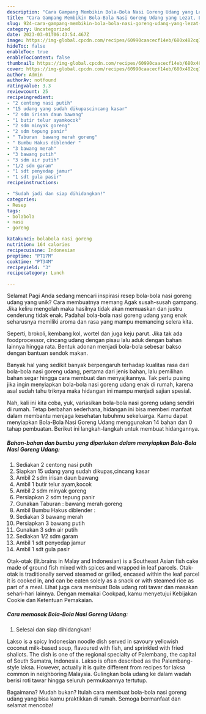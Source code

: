 ```yaml
---
description: "Cara Gampang Membikin Bola-Bola Nasi Goreng Udang yang Lezat, Lezat"
title: "Cara Gampang Membikin Bola-Bola Nasi Goreng Udang yang Lezat, Lezat"
slug: 924-cara-gampang-membikin-bola-bola-nasi-goreng-udang-yang-lezat-lezat
category: Uncategorized
date: 2023-03-01T06:43:54.467Z
image: https://img-global.cpcdn.com/recipes/60990caacecf14eb/680x482cq70/bola-bola-nasi-goreng-udang-foto-resep-utama.jpg
hideToc: false
enableToc: true
enableTocContent: false
thumbnail: https://img-global.cpcdn.com/recipes/60990caacecf14eb/680x482cq70/bola-bola-nasi-goreng-udang-foto-resep-utama.jpg
cover: https://img-global.cpcdn.com/recipes/60990caacecf14eb/680x482cq70/bola-bola-nasi-goreng-udang-foto-resep-utama.jpg
author: Admin
authorAv: notfound
ratingvalue: 3.3
reviewcount: 25
recipeingredient:
- "2 centong nasi putih"
- "15 udang yang sudah dikupascincang kasar"
- "2 sdm irisan daun bawang"
- "1 butir telur ayamkocok"
- "2 sdm minyak goreng"
- "2 sdm tepung panir"
- " Taburan  bawang merah goreng"
- " Bumbu Hakus diblender "
- "3 bawang merah"
- "3 bawang putih"
- "3 sdm air putih"
- "1/2 sdm garam"
- "1 sdt penyedap jamur"
- "1 sdt gula pasir"
recipeinstructions:

- "Sudah jadi dan siap dihidangkan!"
categories:
- Resep
tags:
- bolabola
- nasi
- goreng

katakunci: bolabola nasi goreng 
nutrition: 164 calories
recipecuisine: Indonesian
preptime: "PT17M"
cooktime: "PT34M"
recipeyield: "3"
recipecategory: Lunch

---
```



Selamat Pagi Anda sedang mencari inspirasi resep bola-bola nasi goreng udang yang unik? Cara membuatnya memang Agak susah-susah gampang. Jika keliru mengolah maka hasilnya tidak akan memuaskan dan justru cenderung tidak enak. Padahal bola-bola nasi goreng udang yang enak seharusnya memiliki aroma dan rasa yang mampu memancing selera kita.


Seperti, brokoli, kembang kol, wortel dan juga keju parut. Jika tak ada foodprocessor, cincang udang dengan pisau lalu aduk dengan bahan lainnya hingga rata. Bentuk adonan menjadi bola-bola sebesar bakso dengan bantuan sendok makan.

Banyak hal yang sedikit banyak berpengaruh terhadap kualitas rasa dari bola-bola nasi goreng udang, pertama dari jenis bahan, lalu pemilihan bahan segar hingga cara membuat dan menyajikannya. Tak perlu pusing jika ingin menyiapkan bola-bola nasi goreng udang enak di rumah, karena asal sudah tahu triknya maka hidangan ini mampu menjadi sajian spesial.


Nah, kali ini kita coba, yuk, variasikan bola-bola nasi goreng udang sendiri di rumah. Tetap berbahan sederhana, hidangan ini bisa memberi manfaat dalam membantu menjaga kesehatan tubuhmu sekeluarga. Kamu dapat menyiapkan Bola-Bola Nasi Goreng Udang menggunakan 14 bahan dan 0 tahap pembuatan. Berikut ini langkah-langkah untuk membuat hidangannya.

<!--inarticleads1-->

##### Bahan-bahan dan bumbu yang diperlukan dalam menyiapkan Bola-Bola Nasi Goreng Udang:

1. Sediakan 2 centong nasi putih
1. Siapkan 15 udang yang sudah dikupas,cincang kasar
1. Ambil 2 sdm irisan daun bawang
1. Ambil 1 butir telur ayam,kocok
1. Ambil 2 sdm minyak goreng
1. Persiapkan 2 sdm tepung panir
1. Gunakan  Taburan : bawang merah goreng
1. Ambil  Bumbu Hakus diblender :
1. Sediakan 3 bawang merah
1. Persiapkan 3 bawang putih
1. Gunakan 3 sdm air putih
1. Sediakan 1/2 sdm garam
1. Ambil 1 sdt penyedap jamur
1. Ambil 1 sdt gula pasir


Otak-otak (lit.brains in Malay and Indonesian) is a Southeast Asian fish cake made of ground fish mixed with spices and wrapped in leaf parcels. Otak-otak is traditionally served steamed or grilled, encased within the leaf parcel it is cooked in, and can be eaten solely as a snack or with steamed rice as part of a meal. Lihat juga cara membuat Bola udang roti tawar dan masakan sehari-hari lainnya. Dengan memakai Cookpad, kamu menyetujui Kebijakan Cookie dan Ketentuan Pemakaian. 

<!--inarticleads2-->

##### Cara memasak Bola-Bola Nasi Goreng Udang:


1. Selesai dan siap dihidangkan!

Lakso is a spicy Indonesian noodle dish served in savoury yellowish coconut milk-based soup, flavoured with fish, and sprinkled with fried shallots. The dish is one of the regional specialty of Palembang, the capital of South Sumatra, Indonesia. Lakso is often described as the Palembang-style laksa. However, actually it is quite different from recipes for laksa common in neighboring Malaysia. Gulingkan bola udang ke dalam wadah berisi roti tawar hingga seluruh permukaannya tertutup. 

Bagaimana? Mudah bukan? Itulah cara membuat bola-bola nasi goreng udang yang bisa kamu praktikkan di rumah. Semoga bermanfaat dan selamat mencoba!
